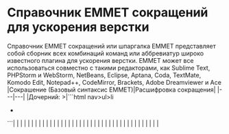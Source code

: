 # Справочник EMMET сокращений для ускорения верстки
Справочник EMMET сокращений или шпаргалка EMMET представляет собой сборник всех комбинаций команд или аббревиатур широко известного плагина для ускорения верстки. EMMET может все использоваться совместно с такими редакторами, как Sublime Text, PHPStorm и WebStorm, NetBeans, Eclipse, Aptana, Coda, TextMate, Komodo Edit, Notepad++, CodeMirror, Brackets, Adobe Dreamviewer и Ace
|Сокрашение (Базовый синтаксис EMMET)|Расшифровка сокращения|
|---|---|
|Дочерний: >|```html
nav>ul>li
<nav>
    <ul>
        <li></li>
    </ul>
</nav>
```|
|   |   |
|   |   |
|   |   |
|   |   |
|   |   |
|   |   |
|   |   |
|   |   |
|   |   |
|   |   |
|   |   |
|   |   |
|   |   |